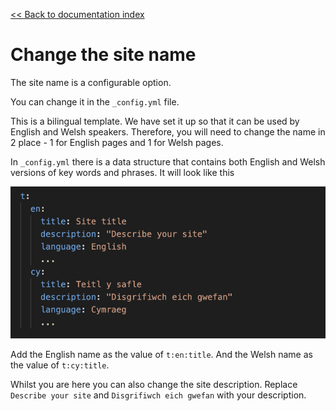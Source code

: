 [<< Back to documentation index](./README.md)

# Change the site name

The site name is a configurable option.

You can change it in the `_config.yml` file.

This is a bilingual template. We have set it up so that it can be used by English and Welsh speakers. Therefore, you will need to change the name in 2 place - 1 for English pages and 1 for Welsh pages.

In `_config.yml` there is a data structure that contains both English and Welsh versions of key words and phrases. It will look like this

![An image showing the data structure in config.yml that contains the site name in both English and Welsh](./images/site-name-config.png)

Add the English name as the value of `t:en:title`.
And the Welsh name as the value of `t:cy:title`.

Whilst you are here you can also change the site description. Replace `Describe your site` and `Disgrifiwch eich gwefan` with your description.
